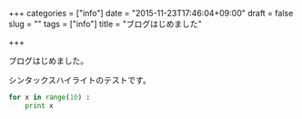 +++
categories = ["info"]
date = "2015-11-23T17:46:04+09:00"
draft = false
slug = ""
tags = ["info"]
title = "ブログはじめました"

+++

ブログはじめました。

<!--more-->

シンタックスハイライトのテストです。

```python
for x in range(10) :
	print x
```
